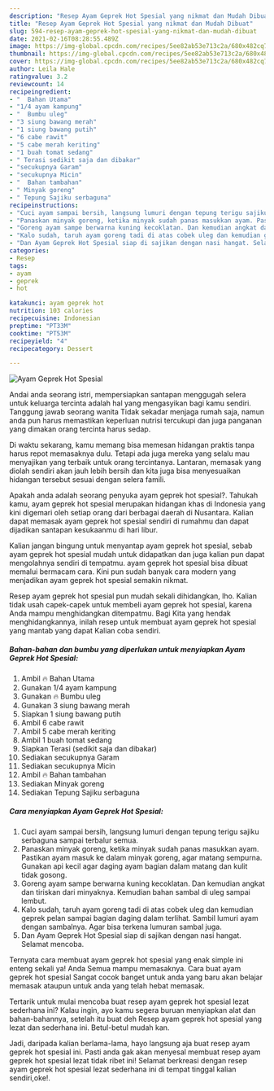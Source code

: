 ```yaml
---
description: "Resep Ayam Geprek Hot Spesial yang nikmat dan Mudah Dibuat"
title: "Resep Ayam Geprek Hot Spesial yang nikmat dan Mudah Dibuat"
slug: 594-resep-ayam-geprek-hot-spesial-yang-nikmat-dan-mudah-dibuat
date: 2021-02-16T08:28:55.489Z
image: https://img-global.cpcdn.com/recipes/5ee82ab53e713c2a/680x482cq70/ayam-geprek-hot-spesial-foto-resep-utama.jpg
thumbnail: https://img-global.cpcdn.com/recipes/5ee82ab53e713c2a/680x482cq70/ayam-geprek-hot-spesial-foto-resep-utama.jpg
cover: https://img-global.cpcdn.com/recipes/5ee82ab53e713c2a/680x482cq70/ayam-geprek-hot-spesial-foto-resep-utama.jpg
author: Leila Hale
ratingvalue: 3.2
reviewcount: 14
recipeingredient:
- "  Bahan Utama"
- "1/4 ayam kampung"
- "  Bumbu uleg"
- "3 siung bawang merah"
- "1 siung bawang putih"
- "6 cabe rawit"
- "5 cabe merah keriting"
- "1 buah tomat sedang"
- " Terasi sedikit saja dan dibakar"
- "secukupnya Garam"
- "secukupnya Micin"
- "  Bahan tambahan"
- " Minyak goreng"
- " Tepung Sajiku serbaguna"
recipeinstructions:
- "Cuci ayam sampai bersih, langsung lumuri dengan tepung terigu sajiku serbaguna sampai terbalur semua."
- "Panaskan minyak goreng, ketika minyak sudah panas masukkan ayam. Pastikan ayam masuk ke dalam minyak goreng, agar matang sempurna. Gunakan api kecil agar daging ayam bagian dalam matang dan kulit tidak gosong."
- "Goreng ayam sampe berwarna kuning kecoklatan. Dan kemudian angkat dan tiriskan dari minyaknya. Kemudian bahan sambal di uleg sampai lembut."
- "Kalo sudah, taruh ayam goreng tadi di atas cobek uleg dan kemudian geprek pelan sampai bagian daging dalam terlihat. Sambil lumuri ayam dengan sambalnya. Agar bisa terkena lumuran sambal juga."
- "Dan Ayam Geprek Hot Spesial siap di sajikan dengan nasi hangat. Selamat mencoba."
categories:
- Resep
tags:
- ayam
- geprek
- hot

katakunci: ayam geprek hot 
nutrition: 103 calories
recipecuisine: Indonesian
preptime: "PT33M"
cooktime: "PT53M"
recipeyield: "4"
recipecategory: Dessert

---
```



![Ayam Geprek Hot Spesial](https://img-global.cpcdn.com/recipes/5ee82ab53e713c2a/680x482cq70/ayam-geprek-hot-spesial-foto-resep-utama.jpg)

Andai anda seorang istri, mempersiapkan santapan menggugah selera untuk keluarga tercinta adalah hal yang mengasyikan bagi kamu sendiri. Tanggung jawab seorang  wanita Tidak sekadar menjaga rumah saja, namun anda pun harus memastikan keperluan nutrisi tercukupi dan juga panganan yang dimakan orang tercinta harus sedap.

Di waktu  sekarang, kamu memang bisa memesan hidangan praktis tanpa harus repot memasaknya dulu. Tetapi ada juga mereka yang selalu mau menyajikan yang terbaik untuk orang tercintanya. Lantaran, memasak yang diolah sendiri akan jauh lebih bersih dan kita juga bisa menyesuaikan hidangan tersebut sesuai dengan selera famili. 



Apakah anda adalah seorang penyuka ayam geprek hot spesial?. Tahukah kamu, ayam geprek hot spesial merupakan hidangan khas di Indonesia yang kini digemari oleh setiap orang dari berbagai daerah di Nusantara. Kalian dapat memasak ayam geprek hot spesial sendiri di rumahmu dan dapat dijadikan santapan kesukaanmu di hari libur.

Kalian jangan bingung untuk menyantap ayam geprek hot spesial, sebab ayam geprek hot spesial mudah untuk didapatkan dan juga kalian pun dapat mengolahnya sendiri di tempatmu. ayam geprek hot spesial bisa dibuat memalui bermacam cara. Kini pun sudah banyak cara modern yang menjadikan ayam geprek hot spesial semakin nikmat.

Resep ayam geprek hot spesial pun mudah sekali dihidangkan, lho. Kalian tidak usah capek-capek untuk membeli ayam geprek hot spesial, karena Anda mampu menghidangkan ditempatmu. Bagi Kita yang hendak menghidangkannya, inilah resep untuk membuat ayam geprek hot spesial yang mantab yang dapat Kalian coba sendiri.

<!--inarticleads1-->

##### Bahan-bahan dan bumbu yang diperlukan untuk menyiapkan Ayam Geprek Hot Spesial:

1. Ambil  🔥 Bahan Utama
1. Gunakan 1/4 ayam kampung
1. Gunakan  🔥 Bumbu uleg
1. Gunakan 3 siung bawang merah
1. Siapkan 1 siung bawang putih
1. Ambil 6 cabe rawit
1. Ambil 5 cabe merah keriting
1. Ambil 1 buah tomat sedang
1. Siapkan  Terasi (sedikit saja dan dibakar)
1. Sediakan secukupnya Garam
1. Sediakan secukupnya Micin
1. Ambil  🔥 Bahan tambahan
1. Sediakan  Minyak goreng
1. Sediakan  Tepung Sajiku serbaguna




<!--inarticleads2-->

##### Cara menyiapkan Ayam Geprek Hot Spesial:

1. Cuci ayam sampai bersih, langsung lumuri dengan tepung terigu sajiku serbaguna sampai terbalur semua.
1. Panaskan minyak goreng, ketika minyak sudah panas masukkan ayam. Pastikan ayam masuk ke dalam minyak goreng, agar matang sempurna. Gunakan api kecil agar daging ayam bagian dalam matang dan kulit tidak gosong.
1. Goreng ayam sampe berwarna kuning kecoklatan. Dan kemudian angkat dan tiriskan dari minyaknya. Kemudian bahan sambal di uleg sampai lembut.
1. Kalo sudah, taruh ayam goreng tadi di atas cobek uleg dan kemudian geprek pelan sampai bagian daging dalam terlihat. Sambil lumuri ayam dengan sambalnya. Agar bisa terkena lumuran sambal juga.
1. Dan Ayam Geprek Hot Spesial siap di sajikan dengan nasi hangat. Selamat mencoba.




Ternyata cara membuat ayam geprek hot spesial yang enak simple ini enteng sekali ya! Anda Semua mampu memasaknya. Cara buat ayam geprek hot spesial Sangat cocok banget untuk anda yang baru akan belajar memasak ataupun untuk anda yang telah hebat memasak.

Tertarik untuk mulai mencoba buat resep ayam geprek hot spesial lezat sederhana ini? Kalau ingin, ayo kamu segera buruan menyiapkan alat dan bahan-bahannya, setelah itu buat deh Resep ayam geprek hot spesial yang lezat dan sederhana ini. Betul-betul mudah kan. 

Jadi, daripada kalian berlama-lama, hayo langsung aja buat resep ayam geprek hot spesial ini. Pasti anda gak akan menyesal membuat resep ayam geprek hot spesial lezat tidak ribet ini! Selamat berkreasi dengan resep ayam geprek hot spesial lezat sederhana ini di tempat tinggal kalian sendiri,oke!.

